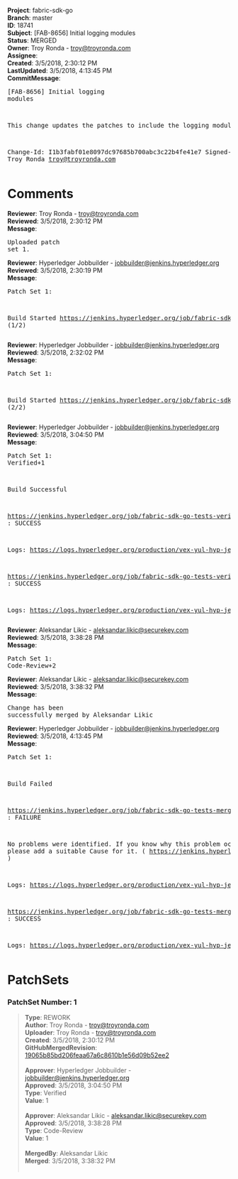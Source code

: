 <strong>Project</strong>: fabric-sdk-go<br><strong>Branch</strong>: master<br><strong>ID</strong>: 18741<br><strong>Subject</strong>: [FAB-8656] Initial logging modules<br><strong>Status</strong>: MERGED<br><strong>Owner</strong>: Troy Ronda - troy@troyronda.com<br><strong>Assignee</strong>:<br><strong>Created</strong>: 3/5/2018, 2:30:12 PM<br><strong>LastUpdated</strong>: 3/5/2018, 4:13:45 PM<br><strong>CommitMessage</strong>:<br><pre>[FAB-8656] Initial logging modules

This change updates the patches to include the logging module.

Change-Id: I1b3fabf01e8097dc97685b700abc3c22b4fe41e7
Signed-off-by: Troy Ronda <troy@troyronda.com>
</pre><h1>Comments</h1><strong>Reviewer</strong>: Troy Ronda - troy@troyronda.com<br><strong>Reviewed</strong>: 3/5/2018, 2:30:12 PM<br><strong>Message</strong>: <pre>Uploaded patch set 1.</pre><strong>Reviewer</strong>: Hyperledger Jobbuilder - jobbuilder@jenkins.hyperledger.org<br><strong>Reviewed</strong>: 3/5/2018, 2:30:19 PM<br><strong>Message</strong>: <pre>Patch Set 1:

Build Started https://jenkins.hyperledger.org/job/fabric-sdk-go-tests-verify-s390x/1624/ (1/2)</pre><strong>Reviewer</strong>: Hyperledger Jobbuilder - jobbuilder@jenkins.hyperledger.org<br><strong>Reviewed</strong>: 3/5/2018, 2:32:02 PM<br><strong>Message</strong>: <pre>Patch Set 1:

Build Started https://jenkins.hyperledger.org/job/fabric-sdk-go-tests-verify-x86_64/1744/ (2/2)</pre><strong>Reviewer</strong>: Hyperledger Jobbuilder - jobbuilder@jenkins.hyperledger.org<br><strong>Reviewed</strong>: 3/5/2018, 3:04:50 PM<br><strong>Message</strong>: <pre>Patch Set 1: Verified+1

Build Successful 

https://jenkins.hyperledger.org/job/fabric-sdk-go-tests-verify-x86_64/1744/ : SUCCESS

Logs: https://logs.hyperledger.org/production/vex-yul-hyp-jenkins-3/fabric-sdk-go-tests-verify-x86_64/1744

https://jenkins.hyperledger.org/job/fabric-sdk-go-tests-verify-s390x/1624/ : SUCCESS

Logs: https://logs.hyperledger.org/production/vex-yul-hyp-jenkins-3/fabric-sdk-go-tests-verify-s390x/1624</pre><strong>Reviewer</strong>: Aleksandar Likic - aleksandar.likic@securekey.com<br><strong>Reviewed</strong>: 3/5/2018, 3:38:28 PM<br><strong>Message</strong>: <pre>Patch Set 1: Code-Review+2</pre><strong>Reviewer</strong>: Aleksandar Likic - aleksandar.likic@securekey.com<br><strong>Reviewed</strong>: 3/5/2018, 3:38:32 PM<br><strong>Message</strong>: <pre>Change has been successfully merged by Aleksandar Likic</pre><strong>Reviewer</strong>: Hyperledger Jobbuilder - jobbuilder@jenkins.hyperledger.org<br><strong>Reviewed</strong>: 3/5/2018, 4:13:45 PM<br><strong>Message</strong>: <pre>Patch Set 1:

Build Failed 

https://jenkins.hyperledger.org/job/fabric-sdk-go-tests-merge-s390x/368/ : FAILURE

No problems were identified. If you know why this problem occurred, please add a suitable Cause for it. ( https://jenkins.hyperledger.org/job/fabric-sdk-go-tests-merge-s390x/368/ )

Logs: https://logs.hyperledger.org/production/vex-yul-hyp-jenkins-3/fabric-sdk-go-tests-merge-s390x/368

https://jenkins.hyperledger.org/job/fabric-sdk-go-tests-merge-x86_64/419/ : SUCCESS

Logs: https://logs.hyperledger.org/production/vex-yul-hyp-jenkins-3/fabric-sdk-go-tests-merge-x86_64/419</pre><h1>PatchSets</h1><h3>PatchSet Number: 1</h3><blockquote><strong>Type</strong>: REWORK<br><strong>Author</strong>: Troy Ronda - troy@troyronda.com<br><strong>Uploader</strong>: Troy Ronda - troy@troyronda.com<br><strong>Created</strong>: 3/5/2018, 2:30:12 PM<br><strong>GitHubMergedRevision</strong>: [19065b85bd206feaa67a6c8610b1e56d09b52ee2](https://github.com/hyperledger-gerrit-archive/fabric-sdk-go/commit/19065b85bd206feaa67a6c8610b1e56d09b52ee2)<br><br><strong>Approver</strong>: Hyperledger Jobbuilder - jobbuilder@jenkins.hyperledger.org<br><strong>Approved</strong>: 3/5/2018, 3:04:50 PM<br><strong>Type</strong>: Verified<br><strong>Value</strong>: 1<br><br><strong>Approver</strong>: Aleksandar Likic - aleksandar.likic@securekey.com<br><strong>Approved</strong>: 3/5/2018, 3:38:28 PM<br><strong>Type</strong>: Code-Review<br><strong>Value</strong>: 1<br><br><strong>MergedBy</strong>: Aleksandar Likic<br><strong>Merged</strong>: 3/5/2018, 3:38:32 PM<br><br></blockquote>
